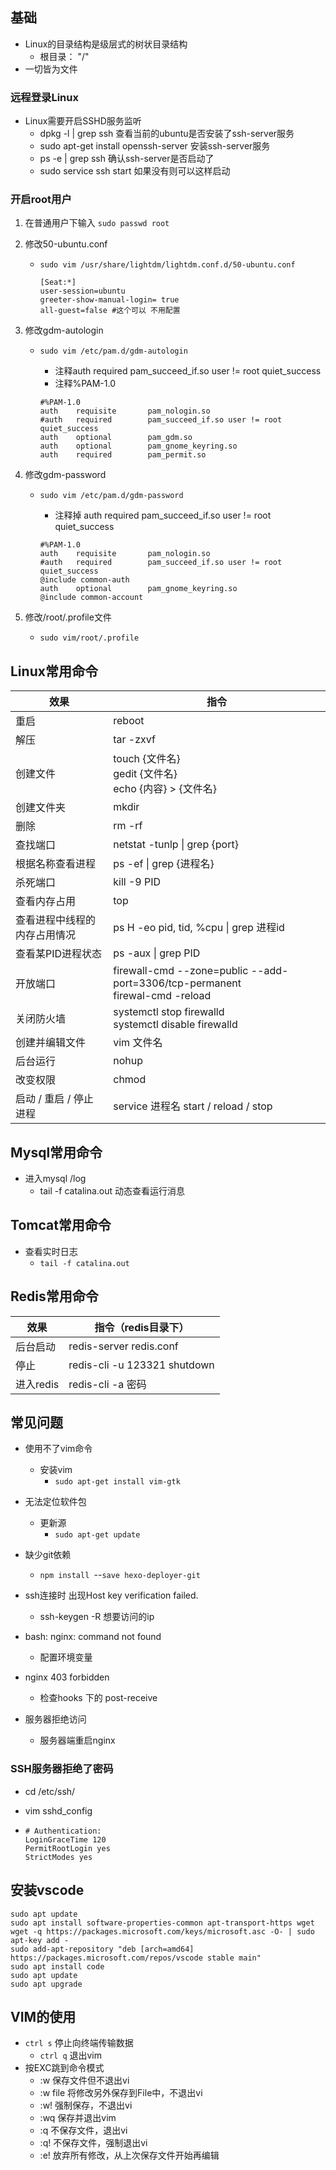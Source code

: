 ## 基础

- Linux的目录结构是级层式的树状目录结构
  - 根目录： "/"
- 一切皆为文件

### 远程登录Linux

- Linux需要开启SSHD服务监听
  - dpkg -l | grep ssh         查看当前的ubuntu是否安装了ssh-server服务
  - sudo apt-get install openssh-server  安装ssh-server服务
  - ps -e | grep ssh            确认ssh-server是否启动了
  - sudo service ssh start  如果没有则可以这样启动

### 开启root用户

1. 在普通用户下输入 `sudo passwd root`

2. 修改50-ubuntu.conf

   - `sudo vim /usr/share/lightdm/lightdm.conf.d/50-ubuntu.conf`

     ```
     [Seat:*]
     user-session=ubuntu
     greeter-show-manual-login= true
     all-guest=false #这个可以 不用配置
     ```

3. 修改gdm-autologin

   - `sudo vim /etc/pam.d/gdm-autologin`

     - 注释auth  required  pam_succeed_if.so user != root quiet_success
     - 注释%PAM-1.0

     ```
     #%PAM-1.0
     auth    requisite       pam_nologin.so
     #auth   required        pam_succeed_if.so user != root quiet_success
     auth    optional        pam_gdm.so
     auth    optional        pam_gnome_keyring.so
     auth    required        pam_permit.so
     ```

4. 修改gdm-password

   - `sudo vim /etc/pam.d/gdm-password`

     - 注释掉 auth required pam_succeed_if.so user != root quiet_success

     ```
     #%PAM-1.0
     auth    requisite       pam_nologin.so
     #auth   required        pam_succeed_if.so user != root quiet_success
     @include common-auth
     auth    optional        pam_gnome_keyring.so
     @include common-account
     ```

5. 修改/root/.profile文件

   - `sudo vim/root/.profile`

   

## Linux常用命令

| 效果                         | 指令                                                         |
| ---------------------------- | ------------------------------------------------------------ |
| 重启                         | reboot                                                       |
| 解压                         | tar -zxvf                                                    |
| 创建文件                     | touch {文件名}<br />gedit {文件名}<br />echo {内容} > {文件名} |
| 创建文件夹                   | mkdir                                                        |
| 删除                         | rm -rf                                                       |
| 查找端口                     | netstat -tunlp \| grep {port}                                |
| 根据名称查看进程             | ps -ef \| grep {进程名}                                      |
| 杀死端口                     | kill -9 PID                                                  |
| 查看内存占用                 | top                                                          |
| 查看进程中线程的内存占用情况 | ps H -eo pid, tid, %cpu \| grep 进程id                       |
| 查看某PID进程状态            | ps -aux \| grep PID                                          |
| 开放端口                     | firewall-cmd --zone=public --add-port=3306/tcp-permanent<br />firewal-cmd -reload |
| 关闭防火墙                   | systemctl stop firewalld<br />systemctl disable firewalld    |
| 创建并编辑文件               | vim 文件名                                                   |
| 后台运行                     | nohup                                                        |
| 改变权限                     | chmod                                                        |
| 启动 / 重启 / 停止进程       | service 进程名 start / reload / stop                         |

## Mysql常用命令

- 进入mysql /log
  - tail -f catalina.out      动态查看运行消息

## Tomcat常用命令

- 查看实时日志
  - `tail -f catalina.out ` 

## Redis常用命令

| 效果      | 指令（redis目录下）          |
| --------- | ---------------------------- |
| 后台启动  | redis-server redis.conf      |
| 停止      | redis-cli -u 123321 shutdown |
| 进入redis | redis-cli -a 密码            |

## 常见问题

- 使用不了vim命令
  - 安装vim
    - `sudo apt-get install vim-gtk`
- 无法定位软件包
  - 更新源
    - `sudo apt-get update`
- 缺少git依赖
  - `npm install `--`save hexo-deployer-git`
- ssh连接时 出现Host key verification failed.
  - ssh-keygen -R 想要访问的ip
- bash: nginx: command not found
  - 配置环境变量


- nginx 403 forbidden
  - 检查hooks 下的 post-receive

- 服务器拒绝访问
  - 服务器端重启nginx

### SSH服务器拒绝了密码

- cd /etc/ssh/

- vim sshd_config

- ```
  # Authentication:
  LoginGraceTime 120
  PermitRootLogin yes
  StrictModes yes
  ```

## 安装vscode

```
sudo apt update
sudo apt install software-properties-common apt-transport-https wget
wget -q https://packages.microsoft.com/keys/microsoft.asc -O- | sudo apt-key add -
sudo add-apt-repository "deb [arch=amd64] https://packages.microsoft.com/repos/vscode stable main"
sudo apt install code
sudo apt update
sudo apt upgrade
```



## VIM的使用

- `ctrl s` 		停止向终端传输数据
  - `ctrl q`    退出vim
- 按EXC跳到命令模式
  - :w 					保存文件但不退出vi
  - :w file           将修改另外保存到File中，不退出vi
  - :w!                强制保存，不退出vi
  - :wq               保存并退出vim
  - :q                   不保存文件，退出vi
  - :q!                 不保存文件，强制退出vi
  - :e!                 放弃所有修改，从上次保存文件开始再编辑

















